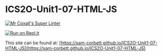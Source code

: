 # ICS2O-Unit1-07-HTML-JS

[![Mr Coxall's Super Linter](https://github.com/sam-corbett/ICS2O-Unit1-07-HTML-JS/workflows/Mr%20Coxall's%20Super%20Linter/badge.svg)](https://github.com/sam-corbett/ICS2O-Unit1-07-HTML-JS/actions/)

[![Run on Repl.it](https://repl.it/badge/github/sam-corbett/ICS2O-Unit1-07-HTML-JS)](https://repl.it/github/sam-corbett/ICS2O-Unit1-07-HTML-JS)

This site can be found at: [https://sam-corbett.github.io/ICS2O-Unit1-07-HTML-JS](https://sam-corbett.github.io/ICS2O-Unit1-07-HTML-JS)
